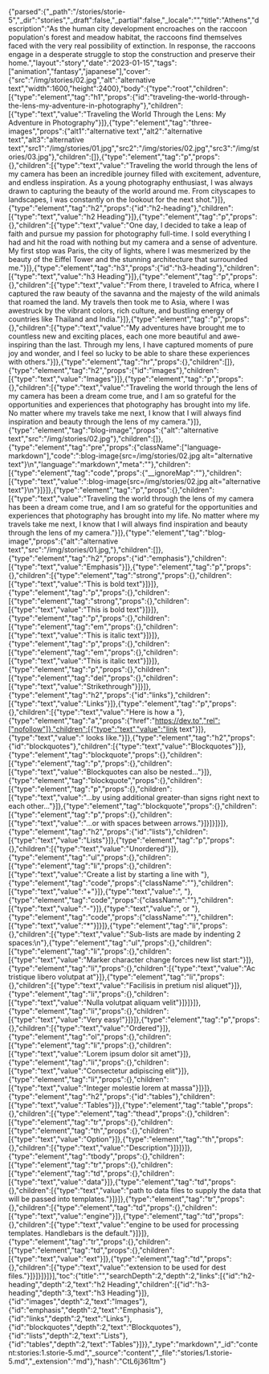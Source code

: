 {"parsed":{"_path":"/stories/storie-5","_dir":"stories","_draft":false,"_partial":false,"_locale":"","title":"Athens","description":"As the human city development encroaches on the raccoon population's forest and meadow habitat, the raccoons find themselves faced with the very real possibility of extinction. In response, the raccoons engage in a desperate struggle to stop the construction and preserve their home.","layout":"story","date":"2023-01-15","tags":["animation","fantasy","japanese"],"cover":{"src":"/img/stories/02.jpg","alt":"alternative text","width":1600,"height":2400},"body":{"type":"root","children":[{"type":"element","tag":"h1","props":{"id":"traveling-the-world-through-the-lens-my-adventure-in-photography"},"children":[{"type":"text","value":"Traveling the World Through the Lens: My Adventure in Photography"}]},{"type":"element","tag":"three-images","props":{"alt1":"alternative text","alt2":"alternative text","alt3":"alternative text","src1":"/img/stories/01.jpg","src2":"/img/stories/02.jpg","src3":"/img/stories/03.jpg"},"children":[]},{"type":"element","tag":"p","props":{},"children":[{"type":"text","value":"Traveling the world through the lens of my camera has been an incredible journey filled with excitement, adventure, and endless inspiration. As a young photography enthusiast, I was always drawn to capturing the beauty of the world around me. From cityscapes to landscapes, I was constantly on the lookout for the next shot."}]},{"type":"element","tag":"h2","props":{"id":"h2-heading"},"children":[{"type":"text","value":"h2 Heading"}]},{"type":"element","tag":"p","props":{},"children":[{"type":"text","value":"One day, I decided to take a leap of faith and pursue my passion for photography full-time. I sold everything I had and hit the road with nothing but my camera and a sense of adventure. My first stop was Paris, the city of lights, where I was mesmerized by the beauty of the Eiffel Tower and the stunning architecture that surrounded me."}]},{"type":"element","tag":"h3","props":{"id":"h3-heading"},"children":[{"type":"text","value":"h3 Heading"}]},{"type":"element","tag":"p","props":{},"children":[{"type":"text","value":"From there, I traveled to Africa, where I captured the raw beauty of the savanna and the majesty of the wild animals that roamed the land. My travels then took me to Asia, where I was awestruck by the vibrant colors, rich culture, and bustling energy of countries like Thailand and India."}]},{"type":"element","tag":"p","props":{},"children":[{"type":"text","value":"My adventures have brought me to countless new and exciting places, each one more beautiful and awe-inspiring than the last. Through my lens, I have captured moments of pure joy and wonder, and I feel so lucky to be able to share these experiences with others."}]},{"type":"element","tag":"hr","props":{},"children":[]},{"type":"element","tag":"h2","props":{"id":"images"},"children":[{"type":"text","value":"Images"}]},{"type":"element","tag":"p","props":{},"children":[{"type":"text","value":"Traveling the world through the lens of my camera has been a dream come true, and I am so grateful for the opportunities and experiences that photography has brought into my life. No matter where my travels take me next, I know that I will always find inspiration and beauty through the lens of my camera."}]},{"type":"element","tag":"blog-image","props":{"alt":"alternative text","src":"/img/stories/02.jpg"},"children":[]},{"type":"element","tag":"pre","props":{"className":["language-markdown"],"code":":blog-image{src=/img/stories/02.jpg alt=\"alternative text\"}\n","language":"markdown","meta":""},"children":[{"type":"element","tag":"code","props":{"__ignoreMap":""},"children":[{"type":"text","value":":blog-image{src=/img/stories/02.jpg alt=\"alternative text\"}\n"}]}]},{"type":"element","tag":"p","props":{},"children":[{"type":"text","value":"Traveling the world through the lens of my camera has been a dream come true, and I am so grateful for the opportunities and experiences that photography has brought into my life. No matter where my travels take me next, I know that I will always find inspiration and beauty through the lens of my camera."}]},{"type":"element","tag":"blog-image","props":{"alt":"alternative text","src":"/img/stories/01.jpg,"},"children":[]},{"type":"element","tag":"h2","props":{"id":"emphasis"},"children":[{"type":"text","value":"Emphasis"}]},{"type":"element","tag":"p","props":{},"children":[{"type":"element","tag":"strong","props":{},"children":[{"type":"text","value":"This is bold text"}]}]},{"type":"element","tag":"p","props":{},"children":[{"type":"element","tag":"strong","props":{},"children":[{"type":"text","value":"This is bold text"}]}]},{"type":"element","tag":"p","props":{},"children":[{"type":"element","tag":"em","props":{},"children":[{"type":"text","value":"This is italic text"}]}]},{"type":"element","tag":"p","props":{},"children":[{"type":"element","tag":"em","props":{},"children":[{"type":"text","value":"This is italic text"}]}]},{"type":"element","tag":"p","props":{},"children":[{"type":"element","tag":"del","props":{},"children":[{"type":"text","value":"Strikethrough"}]}]},{"type":"element","tag":"h2","props":{"id":"links"},"children":[{"type":"text","value":"Links"}]},{"type":"element","tag":"p","props":{},"children":[{"type":"text","value":"Here is how a "},{"type":"element","tag":"a","props":{"href":"https://dev.to","rel":["nofollow"]},"children":[{"type":"text","value":"link text"}]},{"type":"text","value":" looks like."}]},{"type":"element","tag":"h2","props":{"id":"blockquotes"},"children":[{"type":"text","value":"Blockquotes"}]},{"type":"element","tag":"blockquote","props":{},"children":[{"type":"element","tag":"p","props":{},"children":[{"type":"text","value":"Blockquotes can also be nested..."}]},{"type":"element","tag":"blockquote","props":{},"children":[{"type":"element","tag":"p","props":{},"children":[{"type":"text","value":"...by using additional greater-than signs right next to each other..."}]},{"type":"element","tag":"blockquote","props":{},"children":[{"type":"element","tag":"p","props":{},"children":[{"type":"text","value":"...or with spaces between arrows."}]}]}]}]},{"type":"element","tag":"h2","props":{"id":"lists"},"children":[{"type":"text","value":"Lists"}]},{"type":"element","tag":"p","props":{},"children":[{"type":"text","value":"Unordered"}]},{"type":"element","tag":"ul","props":{},"children":[{"type":"element","tag":"li","props":{},"children":[{"type":"text","value":"Create a list by starting a line with "},{"type":"element","tag":"code","props":{"className":""},"children":[{"type":"text","value":"+"}]},{"type":"text","value":", "},{"type":"element","tag":"code","props":{"className":""},"children":[{"type":"text","value":"-"}]},{"type":"text","value":", or "},{"type":"element","tag":"code","props":{"className":""},"children":[{"type":"text","value":"*"}]}]},{"type":"element","tag":"li","props":{},"children":[{"type":"text","value":"Sub-lists are made by indenting 2 spaces:\n"},{"type":"element","tag":"ul","props":{},"children":[{"type":"element","tag":"li","props":{},"children":[{"type":"text","value":"Marker character change forces new list start:"}]},{"type":"element","tag":"li","props":{},"children":[{"type":"text","value":"Ac tristique libero volutpat at"}]},{"type":"element","tag":"li","props":{},"children":[{"type":"text","value":"Facilisis in pretium nisl aliquet"}]},{"type":"element","tag":"li","props":{},"children":[{"type":"text","value":"Nulla volutpat aliquam velit"}]}]}]},{"type":"element","tag":"li","props":{},"children":[{"type":"text","value":"Very easy!"}]}]},{"type":"element","tag":"p","props":{},"children":[{"type":"text","value":"Ordered"}]},{"type":"element","tag":"ol","props":{},"children":[{"type":"element","tag":"li","props":{},"children":[{"type":"text","value":"Lorem ipsum dolor sit amet"}]},{"type":"element","tag":"li","props":{},"children":[{"type":"text","value":"Consectetur adipiscing elit"}]},{"type":"element","tag":"li","props":{},"children":[{"type":"text","value":"Integer molestie lorem at massa"}]}]},{"type":"element","tag":"h2","props":{"id":"tables"},"children":[{"type":"text","value":"Tables"}]},{"type":"element","tag":"table","props":{},"children":[{"type":"element","tag":"thead","props":{},"children":[{"type":"element","tag":"tr","props":{},"children":[{"type":"element","tag":"th","props":{},"children":[{"type":"text","value":"Option"}]},{"type":"element","tag":"th","props":{},"children":[{"type":"text","value":"Description"}]}]}]},{"type":"element","tag":"tbody","props":{},"children":[{"type":"element","tag":"tr","props":{},"children":[{"type":"element","tag":"td","props":{},"children":[{"type":"text","value":"data"}]},{"type":"element","tag":"td","props":{},"children":[{"type":"text","value":"path to data files to supply the data that will be passed into templates."}]}]},{"type":"element","tag":"tr","props":{},"children":[{"type":"element","tag":"td","props":{},"children":[{"type":"text","value":"engine"}]},{"type":"element","tag":"td","props":{},"children":[{"type":"text","value":"engine to be used for processing templates. Handlebars is the default."}]}]},{"type":"element","tag":"tr","props":{},"children":[{"type":"element","tag":"td","props":{},"children":[{"type":"text","value":"ext"}]},{"type":"element","tag":"td","props":{},"children":[{"type":"text","value":"extension to be used for dest files."}]}]}]}]}],"toc":{"title":"","searchDepth":2,"depth":2,"links":[{"id":"h2-heading","depth":2,"text":"h2 Heading","children":[{"id":"h3-heading","depth":3,"text":"h3 Heading"}]},{"id":"images","depth":2,"text":"Images"},{"id":"emphasis","depth":2,"text":"Emphasis"},{"id":"links","depth":2,"text":"Links"},{"id":"blockquotes","depth":2,"text":"Blockquotes"},{"id":"lists","depth":2,"text":"Lists"},{"id":"tables","depth":2,"text":"Tables"}]}},"_type":"markdown","_id":"content:stories:1.storie-5.md","_source":"content","_file":"stories/1.storie-5.md","_extension":"md"},"hash":"CtL6j361tm"}